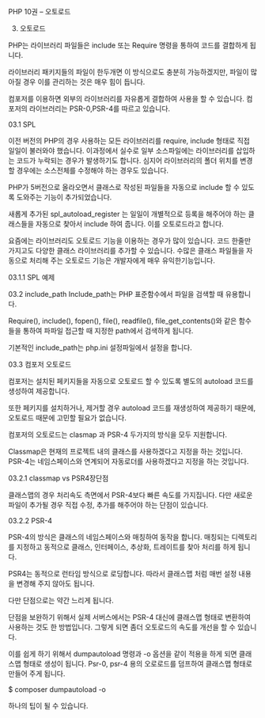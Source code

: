 PHP 10권 – 오토로드

03. 오토로드

PHP는 라이브러리 파일들은 include 또는 Require 명령을 통하여 코드를 결합하게 됩니다.

라이브러리 패키지들의 파일이 한두개면 이 방식으로도 충분히 가능하겠지만, 파일이 많아질 경우 이를 관리하는 것은 매우 힘이 듭니다.

컴포저를 이용하면 외부의 라이브러리를 자유롭게 결합하여 사용을 할 수 있습니다. 컴포저의 라이브러리는 PSR-0,PSR-4를 따르고 있습니다.

03.1 SPL

이전 버전의 PHP의 경우 사용하는 모든 라이브러리를 require, include 형태로 직접 일일이 불러와야 했습니다. 이과정에서 실수로 일부 소스파일에는 라이브러리를 삽입하는 코드가 누락되는 경우가 발생하기도 합니다. 심지어 라이브러리의 폴더 위치를 변경할 경우에는 소스전체를 수정해야 하는 경우도 있습니다.

PHP가 5버전으로 올라오면서 클래스로 작성된 파일들을 자동으로 include 할 수 있도록 도와주는 기능이 추가되었습니다. 

새롭게 추가된 spl_autoload_register 는 일일이 개별적으로 등록을 해주어야 하는 클래스들을 자동으로 찾아서 include 하여 줍니다. 이를 오토로드라고 합니다.

요즘에는 라이브러리도 오토로드 기능을 이용하는 경우가 많이 있습니다. 코드 한줄만 가지고도 다양한 클래스 라이브러리를 추가할 수 있습니다. 수많은 클래스 파일들을 자동으로 처리해 주는 오토로드 기능은 개발자에게 매우 유익한기능입니다.


03.1.1 SPL 예제

03.2 include_path
Include_path는 PHP 표준함수에서 파일을 검색할 때 유용합니다.

Require(), include(), fopen(), file(), readfile(), file_get_contents()와 같은 함수들을 통하여 파파일 접근할 때 지정한 path에서 검색하게 됩니다.

기본적인 include_path는 php.ini 설정파일에서 설정을 합니다.


03.3 컴포저 오토로드

컴포저는 설치된 페키지들을 자동으로 오토로드 할 수 있도록 별도의 autoload 코드를 생성하여 제공합니다.

또한 페키지를 설치하거나, 제거할 경우 autoload 코드를 재생성하여 제공하기 때문에, 오토로드 때문에 고민할 필요가 없습니다.

컴포저의 오토로드는 clasmap 과 PSR-4 두가지의 방식을 모두 지원합니다.

Classmap은 현재의 프로젝트 내의 클래스를 사용하겠다고 지정을 하는 것입니다. PSR-4는 네임스페이스와 연계되어 자동로더를 사용하겠다고 지정을 하는 것입니다.

03.2.1 classmap vs PSR4장단점

클래스맵의 경우 처리속도 측면에서 PSR-4보다 빠른 속도를 가지집니다. 다만 새로운 파일이 추가될 경우 직접 수정, 추가를 해주어야 하는 단점이 있습니다.


03.2.2 PSR-4

PSR-4의 방식은 클래스의 네임스페이스와 매칭하여 동작을 합니다. 매칭되는 디렉토리를 지정하고 동적으로 클래스, 인터페이스, 추상화, 트레이트를 찾아 처리를 하게 됩니다.

PSR4는 동적으로 런타임 방식으로 로딩합니다. 따라서 클래스맵 처럼 매번 설정 내용을 변경해 주지 않아도 됩니다.

다만 단점으로는 약간 느리게 됩니다.

단점을 보완하기 위해서 실제 서버스에서는 PSR-4 대신에 클래스맵 형태로 변환하여 사용하는 것도 한 방법입니다. 그렇게 되면 좀더 오토로드의 속도를 개선을 할 수 있습니다.

이를 쉽게 하기 위해서 dumpautoload 명령과 -o 옵션을 같이 적용을 하게 되면 클래스맵 형태로 생성이 됩니다.
Psr-0, psr-4 용의 오로로드를 덤프하여 클래스맵 형태로 만들어 주게 됩니다.

$ composer dumpautoload -o

하나의 팁이 될 수 있습니다.

